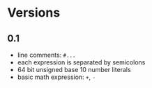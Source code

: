 # Versions

## 0.1

- line comments: `#...`
- each expression is separated by semicolons
- 64 bit unsigned base 10 number literals
- basic math expression: `+`, `-`

